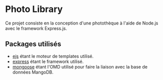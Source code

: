 # Photo Library

Ce projet consiste en la conception d'une photothèque à l'aide de Node.js avec le framework Express.js.

## Packages utilisés

- [ejs](https://www.npmjs.com/package/ejs) étant le moteur de templates utilisé.
- [express](https://www.npmjs.com/package/express) étant le framework utilisé.
- [mongoose](https://www.npmjs.com/package/mongoose) étant l'OMD utilisé pour faire la liaison avec la base de données MangoDB.